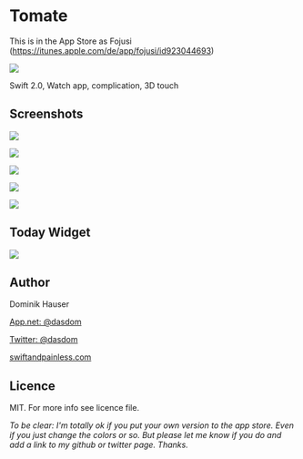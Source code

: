 # Tomate
This is in the App Store as Fojusi (https://itunes.apple.com/de/app/fojusi/id923044693)

![](https://raw.githubusercontent.com/dasdom/Tomate/master/what.gif)

Swift 2.0, Watch app, complication, 3D touch

## Screenshots

![](https://raw.githubusercontent.com/dasdom/Tomate/master/screenshots/Simulator%20Screen%20Shot%2025.10.2015%2C%2014.32.19.png)

![](https://raw.githubusercontent.com/dasdom/Tomate/master/screenshots/Simulator%20Screen%20Shot%2025.10.2015%2C%2014.32.22.png)

![](https://raw.githubusercontent.com/dasdom/Tomate/master/screenshots/Simulator%20Screen%20Shot%2025.10.2015%2C%2014.32.16.png)

![](https://raw.githubusercontent.com/dasdom/Tomate/master/screenshots/Simulator%20Screen%20Shot%2025.10.2015%2C%2014.31.47.png)

![](https://raw.githubusercontent.com/dasdom/Tomate/master/screenshots/Simulator%20Screen%20Shot%2025.10.2015%2C%2014.31.56.png)

## Today Widget

![](https://raw.githubusercontent.com/dasdom/Tomate/master/todaywidget.png)

## Author

Dominik Hauser

[App.net: @dasdom](https://alpha.app.net/dasdom)

[Twitter: @dasdom](https://twitter.com/dasdom)

[swiftandpainless.com](http://swiftandpainless.com)

## Licence

MIT. For more info see licence file.

*To be clear: I'm totally ok if you put your own version to the app store. Even if you just change the colors or so. But please let me know if you do and add a link to my github or twitter page. Thanks.*
